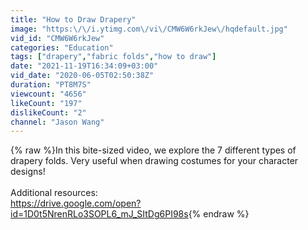 ```yaml
---
title: "How to Draw Drapery"
image: "https:\/\/i.ytimg.com\/vi\/CMW6W6rkJew\/hqdefault.jpg"
vid_id: "CMW6W6rkJew"
categories: "Education"
tags: ["drapery","fabric folds","how to draw"]
date: "2021-11-19T16:34:09+03:00"
vid_date: "2020-06-05T02:50:38Z"
duration: "PT8M7S"
viewcount: "4656"
likeCount: "197"
dislikeCount: "2"
channel: "Jason Wang"
---
```

{% raw %}In this bite-sized video, we explore the 7 different types of drapery folds. Very useful when drawing costumes for your character designs!<br /><br />Additional resources:<br /><a rel="nofollow" target="blank" href="https://drive.google.com/open?id=1D0t5NrenRLo3SOPL6_mJ_SItDg6PI98s">https://drive.google.com/open?id=1D0t5NrenRLo3SOPL6_mJ_SItDg6PI98s</a>{% endraw %}

